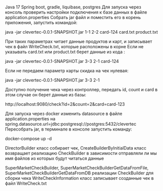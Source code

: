 Java 17 Spring boot, gradle, liquibase, postgres
Для запуска через консоль проверить настройки подключения к базе данных в файле application.properties
Собрать jar файл и поместить его в корень приложения, запустить командой:

java -jar clevertec-0.0.1-SNAPSHOT.jar 1-1 2-2 card-124 card.txt product.txt

При таких параметрах читает данные продуктов и карт, и записывает чек в файл WriteCheck.txt,
 которые расположены в корне
Если не указывать card.txt или product.txt берет данные из кода :

java -jar clevertec-0.0.1-SNAPSHOT.jar 3-3 2-1 card-124

Если не передаем параметр карты скидка на чек нулевая:

java -jar clevertec-0.0.1-SNAPSHOT.jar 3-3 2-1

Доступно получение чека через контроллер, передать id, count и card в этом случае он
берет данные из базы:

http://localhost:9080/check?id=2&count=2&card=card-123

Для запуска через docker изменить datasource в файле application.properties на
spring.datasource.url=jdbc:postgresql://postgres:5432/clevertec
Пересобрать jar, в терминале в конcоле запустить команду:

docker-compose up -d

DirectorBuilder класс собирает чек,
CreateBuilderByInitialData класс возвращает реализацию CheckBuilder в зависимости отправляли
ли мы имя файлов из которых будут читаться данные

SuperMarketCheckBuilder, SuperMarketCheckBuilderGetDataFromFile, SuperMarketCheckBuilderGetDataFromDB
реализации CheckBuilder для сборки чека
WriteCheckInformation класс записывает созданные чек в файл WriteCheck.txt
